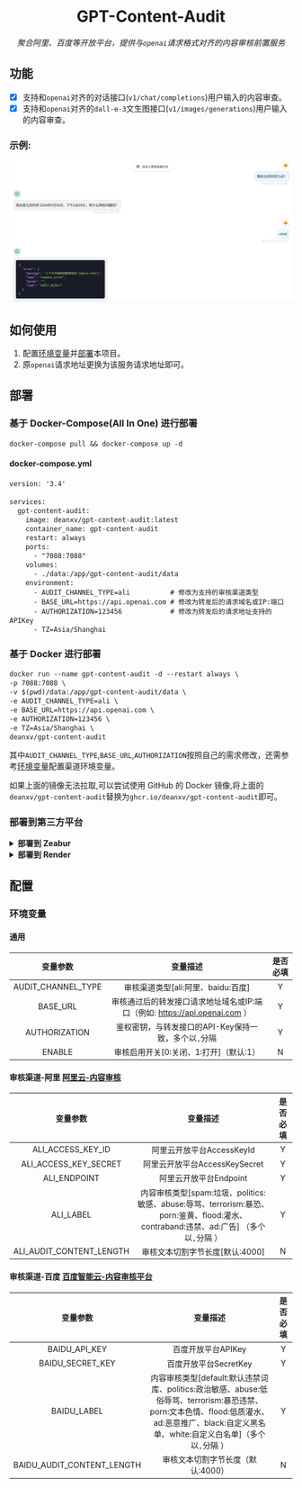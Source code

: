 <div align="center">

# GPT-Content-Audit

_聚合阿里、百度等开放平台，提供与`openai`请求格式对齐的内容审核前置服务_

</div>

## 功能

- [x] 支持和`openai`对齐的对话接口(`v1/chat/completions`)用户输入的内容审查。
- [x] 支持和`openai`对齐的`dall-e-3`文生图接口(`v1/images/generations`)用户输入的内容审查。

### 示例:

<span><img src="docs/img.png" width="800"/></span>

## 如何使用

1. 配置[环境变量](#环境变量)并[部署](#部署)本项目。
2. 原`openai`请求地址更换为该服务请求地址即可。

## 部署

### 基于 Docker-Compose(All In One) 进行部署

```shell
docker-compose pull && docker-compose up -d
```

#### docker-compose.yml

```docker
version: '3.4'

services:
  gpt-content-audit:
    image: deanxv/gpt-content-audit:latest
    container_name: gpt-content-audit
    restart: always
    ports:
      - "7088:7088"
    volumes:
      - ./data:/app/gpt-content-audit/data
    environment:
      - AUDIT_CHANNEL_TYPE=ali          # 修改为支持的审核渠道类型
      - BASE_URL=https://api.openai.com # 修改为转发后的请求域名或IP:端口
      - AUTHORIZATION=123456            # 修改为转发后的请求地址支持的APIKey
      - TZ=Asia/Shanghai
```

### 基于 Docker 进行部署

```docker
docker run --name gpt-content-audit -d --restart always \
-p 7088:7088 \
-v $(pwd)/data:/app/gpt-content-audit/data \
-e AUDIT_CHANNEL_TYPE=ali \
-e BASE_URL=https://api.openai.com \
-e AUTHORIZATION=123456 \
-e TZ=Asia/Shanghai \
deanxv/gpt-content-audit
```

其中`AUDIT_CHANNEL_TYPE`,`BASE_URL`,`AUTHORIZATION`按照自己的需求修改，还需参考[环境变量](#环境变量)配置渠道环境变量。

如果上面的镜像无法拉取,可以尝试使用 GitHub 的 Docker 镜像,将上面的`deanxv/gpt-content-audit`替换为`ghcr.io/deanxv/gpt-content-audit`即可。

### 部署到第三方平台

<details>
<summary><strong>部署到 Zeabur</strong></summary>
<div>

> Zeabur 的服务器在国外,自动解决了网络的问题,有一定的免费使用额度。

或手动部署:

1. 首先 **fork** 一份代码。
2. 进入 [Zeabur](https://zeabur.com?referralCode=deanxv),使用github登录,进入控制台。
3. 在 Service -> Add Service,选择 Git（第一次使用需要先授权）,选择你 fork 的仓库。
4. Deploy 会自动开始,先取消。
5. 添加环境变量

   `AUDIT_CHANNEL_TYPE:ali`  修改为支持的审核渠道类型

   `BASE_URL:https://api.openai.com`  修改为转发后的请求域名或IP:端口

   `AUTHORIZATION:123456`  修改为转发后的请求地址支持的APIKey

还需参考[环境变量](#环境变量)配置渠道环境变量

保存。

6. 选择 Redeploy。

</div>


</details>

<details>
<summary><strong>部署到 Render</strong></summary>
<div>

> Render 提供免费额度,绑卡后可以进一步提升额度

Render 可以直接部署 docker 镜像,不需要 fork 仓库：[Render](https://dashboard.render.com)

</div>
</details>


## 配置

### 环境变量

#### 通用

|        变量参数        |                       变量描述                       | 是否必填 | 
|:------------------:|:------------------------------------------------:|:----:|
| AUDIT_CHANNEL_TYPE |             审核渠道类型[ali:阿里、baidu:百度]              |  Y   |  
|      BASE_URL      | 审核通过后的转发接口请求地址域名或IP:端口（例如: https://api.openai.com ） |  Y   |
|   AUTHORIZATION    |         鉴权密钥，与转发接口的API-Key保持一致，多个以`,`分隔          |  Y   |
|       ENABLE       |             审核启用开关[0:关闭、1:打开]（默认:1）              |  N   |

#### 审核渠道-阿里 [阿里云-内容审核](https://vision.console.aliyun.com/cn-shanghai/detail/imageaudit)

|           变量参数           |                                                变量描述                                                | 是否必填 | 
|:------------------------:|:--------------------------------------------------------------------------------------------------:|:----:|
|    ALI_ACCESS_KEY_ID     |                                         阿里云开放平台AccessKeyId                                         |  Y   |  
|  ALI_ACCESS_KEY_SECRET   |                                       阿里云开放平台AccessKeySecret                                       |  Y   |
|       ALI_ENDPOINT       |                                          阿里云开放平台Endpoint                                           |  Y   |
|        ALI_LABEL         | 内容审核类型[spam:垃圾、politics:敏感、abuse:辱骂、terrorism:暴恐、porn:鉴黄、flood:灌水、contraband:违禁、ad:广告] （多个以`,`分隔 ） |  Y   |
| ALI_AUDIT_CONTENT_LENGTH |                                        审核文本切割字节长度[默认:4000]                                         |  N   |

#### 审核渠道-百度 [百度智能云-内容审核平台](https://ai.baidu.com/censoring#/strategylist)

|            变量参数            |                                                               变量描述                                                               | 是否必填 | 
|:--------------------------:|:--------------------------------------------------------------------------------------------------------------------------------:|:----:|
|       BAIDU_API_KEY        |                                                           百度开放平台APIKey                                                           |  Y   |  
|      BAIDU_SECRET_KEY      |                                                         百度开放平台SecretKey                                                          |  Y   |
|        BAIDU_LABEL         | 内容审核类型[default:默认违禁词库、politics:政治敏感、abuse:低俗辱骂、terrorism:暴恐违禁、porn:文本色情、flood:低质灌水、ad:恶意推广、black:自定义黑名单、white:自定义白名单]（多个以`,`分隔 ） |  Y   |
| BAIDU_AUDIT_CONTENT_LENGTH |                                                       审核文本切割字节长度（默认:4000）                                                        |  N   |





